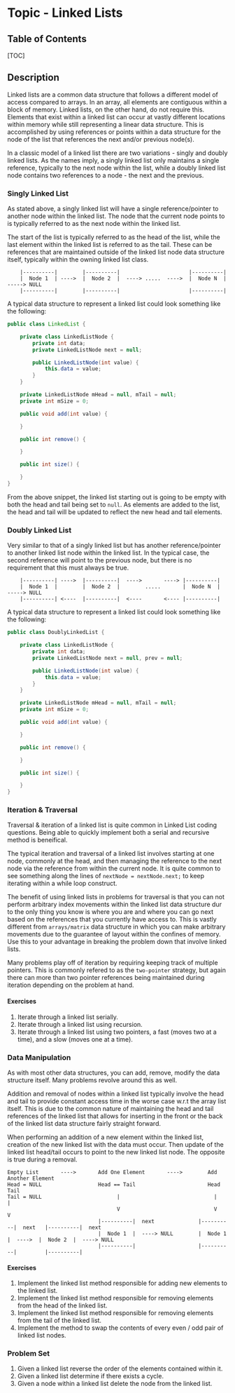 # Topic - Linked Lists
## Table of Contents
[TOC]

## Description
Linked lists are a common data structure that follows a different model of access compared to arrays.  In an array, all elements are contiguous within a block of memory. Linked lists, on the other hand, do not require this.  Elements that exist within a linked list can occur at vastly different locations within memory while still representing a linear data structure.  This is accomplished by using references or points within a data structure for the node of the list that references the next and/or previous node(s).

In a classic model of a linked list there are two variations - singly and doubly linked lists.  As the names imply, a singly linked list only maintains a single reference, typically to the next node within the list, while a doubly linked list node contains two references to a node - the next and the previous.

### Singly Linked List
As stated above, a singly linked list will have a single reference/pointer to another node within the linked list.  The node that the current node points to is typically referred to as the next node within the linked list.

The start of the list is typically referred to as the head of the list, while the last element within the linked list is referred to as the tail.  These can be references that are maintained outside of the linked list node data structure itself, typically within the owning linked list class.

```
    |----------|        |----------|                      |----------|
    |  Node 1  | ---->  |  Node 2  |  ----> .....  ---->  |  Node N  |  -----> NULL
    |----------|        |----------|                      |----------|
```

A typical data structure to represent a linked list could look something like the following:

```java
public class LinkedList {

    private class LinkedListNode {
        private int data;
        private LinkedListNode next = null;

        public LinkedListNode(int value) {
            this.data = value;
        }
    }

    private LinkedListNode mHead = null, mTail = null;
    private int mSize = 0;

    public void add(int value) {

    }

    public int remove() {

    }

    public int size() {

    }
}
```

From the above snippet, the linked list starting out is going to be empty with both the head and tail being set to `null`.  As elements are added to the list, the head and tail will be updated to reflect the new head and tail elements.

### Doubly Linked List
Very similar to that of a singly linked list but has another reference/pointer to another linked list node within the linked list.  In the typical case, the second reference will point to the previous node, but there is no requirement that this must always be true.

```
    |----------| ---->  |----------|  ---->       ----> |----------|
    |  Node 1  |        |  Node 2  |        .....       |  Node N  |  -----> NULL
    |----------| <----  |----------|  <----       <---- |----------|
```

A typical data structure to represent a linked list could look something like the following:

```java
public class DoublyLinkedList {

    private class LinkedListNode {
        private int data;
        private LinkedListNode next = null, prev = null;

        public LinkedListNode(int value) {
            this.data = value;
        }
    }

    private LinkedListNode mHead = null, mTail = null;
    private int mSize = 0;

    public void add(int value) {

    }

    public int remove() {

    }

    public int size() {

    }
}
```

### Iteration & Traversal
Traversal & iteration of a linked list is quite common in Linked List coding questions.  Being able to quickly implement both a serial and recursive method is beneifical.

The typical iteration and traversal of a linked list involves starting at one node, commonly at the head, and then managing the reference to the next node via the reference from within the current node.  It is quite common to see something along the lines of `nextNode = nextNode.next;` to keep iterating within a while loop construct.

The benefit of using linked lists in problems for traversal is that you can not perform arbitrary index movements within the linked list data structure dur to the only thing you know is where you are and where you can go next based on the references that you currently have access to.  This is vastly different from `arrays/matrix` data structure in which you can make arbitrary movements due to the guarantee of layout within the confines of memory.  Use this to your advantage in breaking the problem down that involve linked lists.

Many problems play off of iteration by requiring keeping track of multiple pointers.  This is commonly refered to as the `two-pointer` strategy, but again there can more than two pointer references being maintained during iteration depending on the problem at hand.

#### Exercises

1. Iterate through a linked list serially.
2. Iterate through a linked list using recursion.
3. Iterate through a linked list using two pointers, a fast (moves two at a time), and a slow (moves one at a time).

### Data Manipulation
As with most other data structures, you can add, remove, modify the data structure itself. Many problems revolve around this as well.

Addition and removal of nodes within a linked list typically involve the head and tail to provide constant access time in the worse case w.r.t the array list itself.  This is due to the common nature of maintaining the head and tail references of the linked list that allows for inserting in the front or the back of the linked list data structure fairly straight forward.

When performing an addition of a new element within the linked list, creation of the new linked list with the data must occur.  Then update of the linked list head/tail occurs to point to the new linked list node.  The opposite is true during a removal.

```
Empty List       ---->       Add One Element       ---->        Add Another Element
Head = NULL                  Head == Tail                       Head                 Tail
Tail = NULL                        |                              |                   |
                                   V                              V                   V
                             |----------|  next              |----------|  next   |----------|  next
                             |  Node 1  |  ----> NULL        |  Node 1  |  ---->  |  Node 2  |  ----> NULL
                             |----------|                    |----------|         |----------|
```

#### Exercises

1. Implement the linked list method responsible for adding new elements to the linked list.
2. Implement the linked list method responsible for removing elements from the head of the linked list.
3. Implement the linked list method responsible for removing elements from the tail of the linked list.
4. Implement the method to swap the contents of every even / odd pair of linked list nodes.

### Problem Set
1. Given a linked list reverse the order of the elements contained within it.
2. Given a linked list determine if there exists a cycle.
3. Given a node within a linked list delete the node from the linked list.